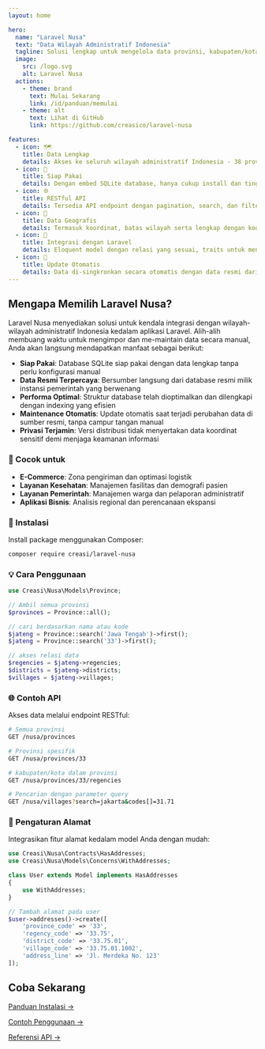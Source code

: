```yaml
---
layout: home

hero:
  name: "Laravel Nusa"
  text: "Data Wilayah Administratif Indonesia"
  tagline: Solusi lengkap untuk mengelola data provinsi, kabupaten/kota, kecamatan, dan kelurahan/desa di aplikasi Laravel Anda
  image:
    src: /logo.svg
    alt: Laravel Nusa
  actions:
    - theme: brand
      text: Mulai Sekarang
      link: /id/panduan/memulai
    - theme: alt
      text: Lihat di GitHub
      link: https://github.com/creasico/laravel-nusa

features:
  - icon: 🗺️
    title: Data Lengkap
    details: Akses ke seluruh wilayah administratif Indonesia - 38 provinsi, 514 kabupaten/kota, 7.285 kecamatan, dan 83.762 kelurahan/desa
  - icon: 🚀
    title: Siap Pakai
    details: Dengan embed SQLite database, hanya cukup install dan tinggal pakai
  - icon: 🌐
    title: RESTful API
    details: Tersedia API endpoint dengan pagination, search, dan filter untuk semua wilayah
  - icon: 📍
    title: Data Geografis
    details: Termasuk koordinat, batas wilayah serta lengkap dengan kode pos
  - icon: 🔧
    title: Integrasi dengan Laravel
    details: Eloquent model dengan relasi yang sesuai, traits untuk mengatur alamat dan fitur Laravel-native
  - icon: 🔄
    title: Update Otomatis
    details: Data di-singkronkan secara otomatis dengan data resmi dari Pemerintah
---
```


## Mengapa Memilih Laravel Nusa?

Laravel Nusa menyediakan solusi untuk kendala integrasi dengan wilayah-wilayah administratif Indonesia kedalam aplikasi Laravel. Alih-alih membuang waktu untuk mengimpor dan me-maintain data secara manual, Anda akan langsung mendapatkan manfaat sebagai berikut:

- **Siap Pakai**: Database SQLite siap pakai dengan data lengkap tanpa perlu konfigurasi manual
- **Data Resmi Terpercaya**: Bersumber langsung dari database resmi milik instansi pemerintah yang berwenang
- **Performa Optimal**: Struktur database telah dioptimalkan dan dilengkapi dengan indexing yang efisien
- **Maintenance Otomatis**: Update otomatis saat terjadi perubahan data di sumber resmi, tanpa campur tangan manual
- **Privasi Terjamin**: Versi distribusi tidak menyertakan data koordinat sensitif demi menjaga keamanan informasi


### 🏢 Cocok untuk

- **E-Commerce**: Zona pengiriman dan optimasi logistik
- **Layanan Kesehatan**: Manajemen fasilitas dan demografi pasien
- **Layanan Pemerintah**: Manajemen warga dan pelaporan administratif
- **Aplikasi Bisnis**: Analisis regional dan perencanaan ekspansi

### 🚀 Instalasi
Install package menggunakan Composer:
```bash
composer require creasi/laravel-nusa
```

### 💡 Cara Penggunaan

```php
use Creasi\Nusa\Models\Province;

// Ambil semua provinsi
$provinces = Province::all();

// cari berdasarkan nama atau kode
$jateng = Province::search('Jawa Tengah')->first();
$jateng = Province::search('33')->first();

// akses relasi data
$regencies = $jateng->regencies;
$districts = $jateng->districts;
$villages = $jateng->villages;
```

### 🌐 Contoh API

Akses data melalui endpoint RESTful:

```bash
# Semua provinsi
GET /nusa/provinces

# Provinsi spesifik
GET /nusa/provinces/33

# kabupaten/kota dalam provinsi
GET /nusa/provinces/33/regencies

# Pencarian dengan parameter query
GET /nusa/villages?search=jakarta&codes[]=31.71
```

### 📍 Pengaturan Alamat

Integrasikan fitur alamat kedalam model Anda dengan mudah:

```php
use Creasi\Nusa\Contracts\HasAddresses;
use Creasi\Nusa\Models\Concerns\WithAddresses;

class User extends Model implements HasAddresses
{
    use WithAddresses;
}

// Tambah alamat pada user
$user->addresses()->create([
    'province_code' => '33',
    'regency_code' => '33.75',
    'district_code' => '33.75.01',
    'village_code' => '33.75.01.1002',
    'address_line' => 'Jl. Merdeka No. 123'
]);
```

## Coba Sekarang

<div class="vp-doc">

[Panduan Instalasi →](/id/guide/installation)

[Contoh Penggunaan →](/id/examples/basic-usage)

[Referensi API →](/id/api/overview)

</div>
